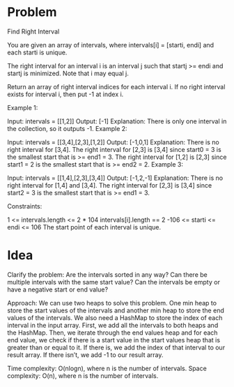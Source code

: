 # Problem
Find Right Interval

You are given an array of intervals, where intervals[i] = [starti, endi] and each starti is unique.

The right interval for an interval i is an interval j such that startj >= endi and startj is minimized. Note that i may equal j.

Return an array of right interval indices for each interval i. If no right interval exists for interval i, then put -1 at index i.



Example 1:

Input: intervals = [[1,2]]
Output: [-1]
Explanation: There is only one interval in the collection, so it outputs -1.
Example 2:

Input: intervals = [[3,4],[2,3],[1,2]]
Output: [-1,0,1]
Explanation: There is no right interval for [3,4].
The right interval for [2,3] is [3,4] since start0 = 3 is the smallest start that is >= end1 = 3.
The right interval for [1,2] is [2,3] since start1 = 2 is the smallest start that is >= end2 = 2.
Example 3:

Input: intervals = [[1,4],[2,3],[3,4]]
Output: [-1,2,-1]
Explanation: There is no right interval for [1,4] and [3,4].
The right interval for [2,3] is [3,4] since start2 = 3 is the smallest start that is >= end1 = 3.


Constraints:

1 <= intervals.length <= 2 * 104
intervals[i].length == 2
-106 <= starti <= endi <= 106
The start point of each interval is unique.


# Idea
Clarify the problem:
Are the intervals sorted in any way?
Can there be multiple intervals with the same start value?
Can the intervals be empty or have a negative start or end value?

Approach: We can use two heaps to solve this problem. One min heap to store the start values of the intervals and another min heap to store the end values of the intervals. We also need a HashMap to store the index of each interval in the input array.
First, we add all the intervals to both heaps and the HashMap. Then, we iterate through the end values heap and for each end value, we check if there is a start value in the start values heap that is greater than or equal to it. If there is, we add the index of that interval to our result array. If there isn’t, we add -1 to our result array.


Time complexity: O(nlogn), where n is the number of intervals. 
Space complexity: O(n), where n is the number of intervals.